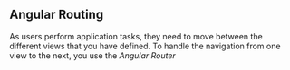 ## Angular Routing

 As users perform application tasks, they need to move between the different views that you have defined.
 To handle the navigation from one view to the next, you use the *Angular Router*
